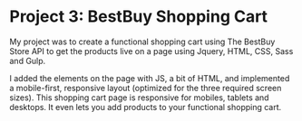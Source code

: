 # Project 3: BestBuy Shopping Cart

My project was to create a functional shopping cart using The BestBuy Store API to get the products live on a page using Jquery, HTML, CSS, Sass and Gulp.

I added the elements on the page with JS, a bit of HTML, and implemented a mobile-first, responsive layout (optimized for the three required screen sizes). This shopping cart page is responsive for mobiles, tablets and desktops. It even lets you add products to your functional shopping cart.
